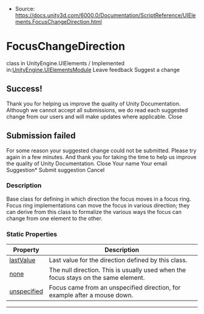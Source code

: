 * Source: https://docs.unity3d.com/6000.0/Documentation/ScriptReference/UIElements.FocusChangeDirection.html

# FocusChangeDirection
class in UnityEngine.UIElements
/
Implemented in:[UnityEngine.UIElementsModule](https://docs.unity3d.com/6000.0/Documentation/ScriptReference/UnityEngine.UIElementsModule.html)
Leave feedback
Suggest a change
## Success!
Thank you for helping us improve the quality of Unity Documentation. Although we cannot accept all submissions, we do read each suggested change from our users and will make updates where applicable.
Close
## Submission failed
For some reason your suggested change could not be submitted. Please <a>try again</a> in a few minutes. And thank you for taking the time to help us improve the quality of Unity Documentation.
Close
Your name Your email Suggestion* Submit suggestion
Cancel
### Description
Base class for defining in which direction the focus moves in a focus ring. 
Focus ring implementations can move the focus in various direction; they can derive from this class to formalize the various ways the focus can change from one element to the other. 
### Static Properties
Property | Description  
---|---  
[lastValue](https://docs.unity3d.com/6000.0/Documentation/ScriptReference/UIElements.FocusChangeDirection-lastValue.html) |  Last value for the direction defined by this class.   
[none](https://docs.unity3d.com/6000.0/Documentation/ScriptReference/UIElements.FocusChangeDirection-none.html) |  The null direction. This is usually used when the focus stays on the same element.   
[unspecified](https://docs.unity3d.com/6000.0/Documentation/ScriptReference/UIElements.FocusChangeDirection-unspecified.html) |  Focus came from an unspecified direction, for example after a mouse down.   
* * *

